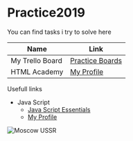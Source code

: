 # Practice2019

You can find  tasks i try to solve here

Name         | Link
------------ | -------------
My Trello Board |[Practice Boards](https://trello.com/b/SyUwCdR1/practice-2019)
HTML Academy |  [My Profile](https://htmlacademy.ru/profile/id1203831)
 


Usefull links
* Java Script
  * [Java Script Essentials](https://web.archive.org/web/20190405104510/https://learn.javascript.ru/first-steps)
  * [My Profile](https://web.archive.org/web/20190405104506/https://learn.javascript.ru/data-structures)

![Moscow USSR](https://sun9-26.userapi.com/c850232/v850232728/13e2a6/VkuP_z9TCys.jpg)
